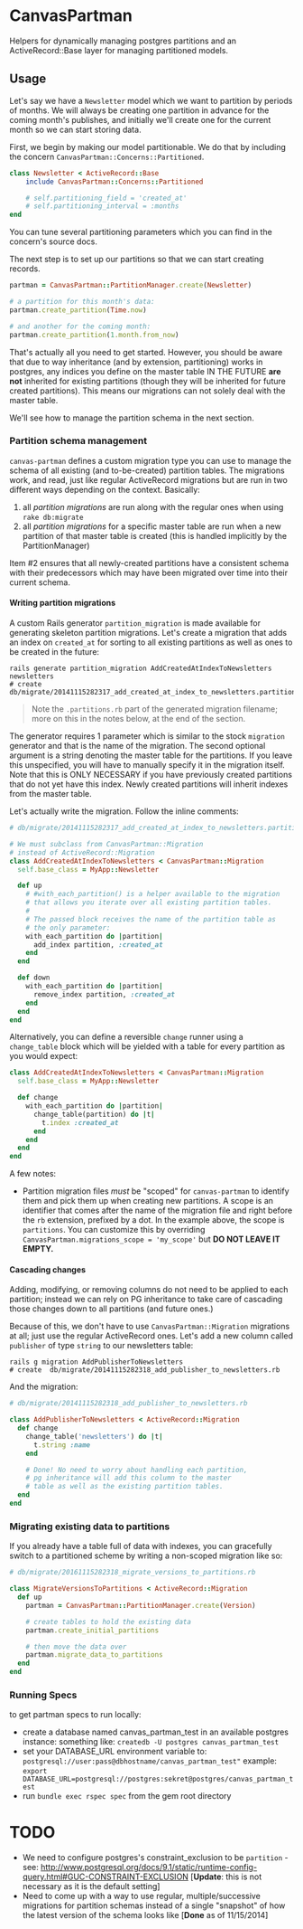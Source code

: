 # CanvasPartman

Helpers for dynamically managing postgres partitions and an ActiveRecord::Base layer for managing partitioned models.

## Usage

Let's say we have a `Newsletter` model which we want to partition by periods of months. We will always be creating one partition in advance for the coming month's publishes, and initially we'll create one for the current month so we can start storing data.

First, we begin by making our model partitionable. We do that by including the concern `CanvasPartman::Concerns::Partitioned`.

```ruby
class Newsletter < ActiveRecord::Base
    include CanvasPartman::Concerns::Partitioned

    # self.partitioning_field = 'created_at'
    # self.partitioning_interval = :months
end
```

You can tune several partitioning parameters which you can find in the concern's source docs.

The next step is to set up our partitions so that we can start creating records.

```ruby
partman = CanvasPartman::PartitionManager.create(Newsletter)

# a partition for this month's data:
partman.create_partition(Time.now)

# and another for the coming month:
partman.create_partition(1.month.from_now)
```

That's actually all you need to get started. However, you should be aware that due to way inheritance (and by extension, partitioning) works in postgres, any indices you define on the master table IN THE FUTURE **are not** inherited for existing partitions (though they will be inherited for future created partitions). This means our migrations can not solely deal with the master table.

We'll see how to manage the partition schema in the next section.


### Partition schema management

`canvas-partman` defines a custom migration type you can use to manage the schema of all existing (and to-be-created) partition tables. The migrations work, and read, just like regular ActiveRecord migrations but are run in two different ways depending on the context. Basically:

1. all *partition migrations* are run along with the regular ones when using `rake db:migrate`
2. all *partition migrations* for a specific master table are run when a new partition of that master table is created (this is handled implicitly by the PartitionManager)

Item #2 ensures that all newly-created partitions have a consistent schema with their predecessors which may have been migrated over time into their current schema.

#### Writing partition migrations

A custom Rails generator `partition_migration` is made available for generating skeleton partition migrations. Let's create a migration that adds an index on `created_at` for sorting to all existing partitions as well as ones to be created in the future:

```shell
rails generate partition_migration AddCreatedAtIndexToNewsletters newsletters
# create  db/migrate/20141115282317_add_created_at_index_to_newsletters.partitions.rb
```

> Note the `.partitions.rb` part of the generated migration filename;
> more on this in the notes below, at the end of the section.

The generator requires 1 parameter which is similar to the stock `migration` generator and that is the name of the migration. The second optional argument is a string denoting the master table for the partitions. If you leave this unspecified, you will have to manually specify it in the migration itself.  Note that this is ONLY NECESSARY if you have previously created partitions that do not yet have this index.
Newly created partitions will inherit indexes from the master table.

Let's actually write the migration. Follow the inline comments:

```ruby
# db/migrate/20141115282317_add_created_at_index_to_newsletters.partitions.rb

# We must subclass from CanvasPartman::Migration
# instead of ActiveRecord::Migration
class AddCreatedAtIndexToNewsletters < CanvasPartman::Migration
  self.base_class = MyApp::Newsletter

  def up
    # #with_each_partition() is a helper available to the migration
    # that allows you iterate over all existing partition tables.
    #
    # The passed block receives the name of the partition table as
    # the only parameter:
    with_each_partition do |partition|
      add_index partition, :created_at
    end
  end

  def down
    with_each_partition do |partition|
      remove_index partition, :created_at
    end
  end
end
```

Alternatively, you can define a reversible `change` runner using a `change_table` block which will be yielded with a table for every partition as you would expect:

```ruby
class AddCreatedAtIndexToNewsletters < CanvasPartman::Migration
  self.base_class = MyApp::Newsletter

  def change
    with_each_partition do |partition|
      change_table(partition) do |t|
        t.index :created_at
      end
    end
  end
end
```

A few notes:

- Partition migration files *must* be "scoped" for `canvas-partman` to identify them and pick them up when creating new partitions. A scope is an identifier that comes after the name of the migration file and right before the `rb` extension, prefixed by a dot. In the example above, the scope is `partitions`. You can customize this by overriding `CanvasPartman.migrations_scope = 'my_scope'` but **DO NOT LEAVE IT EMPTY.**

#### Cascading changes

Adding, modifying, or removing columns do not need to be applied to each partition; instead we can rely on PG inheritance to take care of cascading those changes down to all partitions (and future ones.)

Because of this, we don't have to use `CanvasPartman::Migration` migrations at all; just use the regular ActiveRecord ones. Let's add a new column called `publisher` of type `string` to our newsletters table:

```shell
rails g migration AddPublisherToNewsletters
# create  db/migrate/20141115282318_add_publisher_to_newsletters.rb
```

And the migration:

```ruby
# db/migrate/20141115282318_add_publisher_to_newsletters.rb

class AddPublisherToNewsletters < ActiveRecord::Migration
  def change
    change_table('newsletters') do |t|
      t.string :name
    end

    # Done! No need to worry about handling each partition,
    # pg inheritance will add this column to the master
    # table as well as the existing partition tables.
  end
end
```

### Migrating existing data to partitions

If you already have a table full of data with indexes, you can gracefully switch to a partitioned scheme by writing a non-scoped migration like so:

```ruby
# db/migrate/20161115282318_migrate_versions_to_partitions.rb

class MigrateVersionsToPartitions < ActiveRecord::Migration
  def up
    partman = CanvasPartman::PartitionManager.create(Version)

    # create tables to hold the existing data
    partman.create_initial_partitions

    # then move the data over
    partman.migrate_data_to_partitions
  end
end
```

### Running Specs
to get partman specs to run locally:
 - create a database named canvas_partman_test in an available postgres instance:
     something like: `createdb -U postgres canvas_partman_test`
 - set your DATABASE_URL environment variable to: `postgresql://user:pass@dbhostname/canvas_partman_test"`
     example: `export DATABASE_URL=postgresql://postgres:sekret@postgres/canvas_partman_test`
 - run `bundle exec rspec spec` from the gem root directory

# TODO

- We need to configure postgres's constraint_exclusion to be `partition` - see: http://www.postgresql.org/docs/9.1/static/runtime-config-query.html#GUC-CONSTRAINT-EXCLUSION [**Update**: this is not necessary as it is the default setting]
- Need to come up with a way to use regular, multiple/successive migrations for partition schemas instead of a single "snapshot" of how the latest version of the schema looks like [**Done** as of 11/15/2014]


